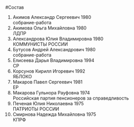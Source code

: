 #Состав
1. Акимов Александр Сергеевич 1980   
    собрание-работа
2. Акимова Ольга Михайловна 1980   
    ЛДПР
3. Александрова Юлия Владимировна 1980   
    КОММУНИСТЫ РОССИИ
4. Бутусов Андрей Александрович 1980   
    собрание-работа
5. Елисеева Дарья Владимировна 1994   
    СР
6. Корсунов Кирилл Игоревич 1992   
    ЯБЛОКО
7. Макаров Павел Сергеевич 1981   
    ЕР
8. Макарова Гульнора Рауфовна 1974   
    Российская партия пенсионеров за справедливость
9. Печеная Юлия Николаевна 1975   
    ПАТРИОТЫ РОССИИ
10. Смирнова Надежда Михайловна 1975   
    КПРФ

